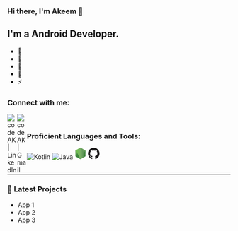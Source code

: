 ### Hi there, I'm Akeem 👋

## I'm a Android Developer.

- 🔭
- 🌱
- 👯
- 🥅
- ⚡

### Connect with me:

[<img align="left" alt="codeAK | LinkedIn" width="22px" src="https://cdn.jsdelivr.net/npm/simple-icons@v3/icons/linkedin.svg" />][linkedin]
[<img align="left" alt="codeAK | Gmail" width="22px" src="https://cdn.jsdelivr.net/npm/simple-icons@3.13.0/icons/gmail.svg" />][gmail]

<br />

### Proficient Languages and Tools:

<img alt="Kotlin" width="26px" src="https://cdn.jsdelivr.net/npm/simple-icons@3.13.0/icons/kotlin.svg" />
<img alt="Java" width="26px" src="https://cdn.jsdelivr.net/npm/simple-icons@3.13.0/icons/java.svg" />
<img  alt="Node.js" width="26px" src="https://raw.githubusercontent.com/github/explore/80688e429a7d4ef2fca1e82350fe8e3517d3494d/topics/nodejs/nodejs.png" />
<img  alt="GitHub" width="26px" src="https://raw.githubusercontent.com/github/explore/78df643247d429f6cc873026c0622819ad797942/topics/github/github.png" />

<br />
<br />

---

### 📕 Latest Projects

<!-- Projects-POST-LIST:START -->

- App 1
- App 2
- App 3
<!-- Projects-POST-LIST:END -->

[gmail]: olokunakeem88@gmail.com
[linkedin]: https://www.linkedin.com/in/akeem-olokun-171b961b2

